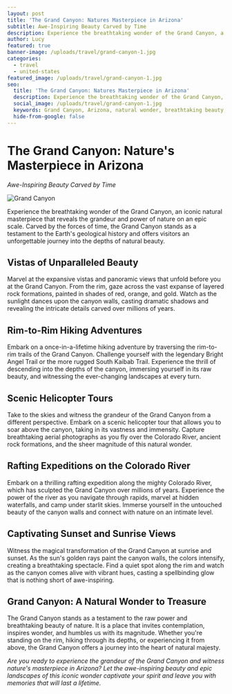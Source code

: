 ```yaml
---
layout: post
title: 'The Grand Canyon: Natures Masterpiece in Arizona'
subtitle: Awe-Inspiring Beauty Carved by Time
description: Experience the breathtaking wonder of the Grand Canyon, a natural masterpiece that reveals the grandeur and power of nature on an epic scale.
author: Lucy
featured: true
banner-image: /uploads/travel/grand-canyon-1.jpg
categories:
  - travel
  - united-states
featured_image: /uploads/travel/grand-canyon-1.jpg
seo:
  title: 'The Grand Canyon: Natures Masterpiece in Arizona'
  description: Experience the breathtaking wonder of the Grand Canyon, a natural masterpiece that reveals the grandeur and power of nature on an epic scale.
  social_image: /uploads/travel/grand-canyon-1.jpg
  keywords: Grand Canyon, Arizona, natural wonder, breathtaking beauty, epic landscapes
  hide-from-google: false
---
```


# The Grand Canyon: Nature's Masterpiece in Arizona

*Awe-Inspiring Beauty Carved by Time*

![Grand Canyon](/uploads/travel/grand-canyon-1.jpg)

Experience the breathtaking wonder of the Grand Canyon, an iconic natural masterpiece that reveals the grandeur and power of nature on an epic scale. Carved by the forces of time, the Grand Canyon stands as a testament to the Earth's geological history and offers visitors an unforgettable journey into the depths of natural beauty.

## Vistas of Unparalleled Beauty

Marvel at the expansive vistas and panoramic views that unfold before you at the Grand Canyon. From the rim, gaze across the vast expanse of layered rock formations, painted in shades of red, orange, and gold. Watch as the sunlight dances upon the canyon walls, casting dramatic shadows and revealing the intricate details carved over millions of years.

## Rim-to-Rim Hiking Adventures

Embark on a once-in-a-lifetime hiking adventure by traversing the rim-to-rim trails of the Grand Canyon. Challenge yourself with the legendary Bright Angel Trail or the more rugged South Kaibab Trail. Experience the thrill of descending into the depths of the canyon, immersing yourself in its raw beauty, and witnessing the ever-changing landscapes at every turn.

## Scenic Helicopter Tours

Take to the skies and witness the grandeur of the Grand Canyon from a different perspective. Embark on a scenic helicopter tour that allows you to soar above the canyon, taking in its vastness and immensity. Capture breathtaking aerial photographs as you fly over the Colorado River, ancient rock formations, and the sheer magnitude of this natural wonder.

## Rafting Expeditions on the Colorado River

Embark on a thrilling rafting expedition along the mighty Colorado River, which has sculpted the Grand Canyon over millions of years. Experience the power of the river as you navigate through rapids, marvel at hidden waterfalls, and camp under starlit skies. Immerse yourself in the untouched beauty of the canyon walls and connect with nature on an intimate level.

## Captivating Sunset and Sunrise Views

Witness the magical transformation of the Grand Canyon at sunrise and sunset. As the sun's golden rays paint the canyon walls, the colors intensify, creating a breathtaking spectacle. Find a quiet spot along the rim and watch as the canyon comes alive with vibrant hues, casting a spellbinding glow that is nothing short of awe-inspiring.

## Grand Canyon: A Natural Wonder to Treasure

The Grand Canyon stands as a testament to the raw power and breathtaking beauty of nature. It is a place that invites contemplation, inspires wonder, and humbles us with its magnitude. Whether you're standing on the rim, hiking through its depths, or experiencing it from above, the Grand Canyon offers a journey into the heart of natural majesty.

*Are you ready to experience the grandeur of the Grand Canyon and witness nature's masterpiece in Arizona? Let the awe-inspiring beauty and epic landscapes of this iconic wonder captivate your spirit and leave you with memories that will last a lifetime.*
